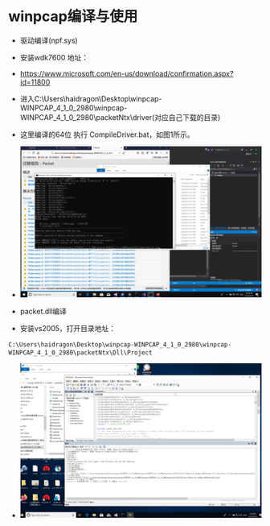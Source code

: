 #  winpcap编译与使用
* 驱动编译(npf.sys)

* 安装wdk7600 地址：
* https://www.microsoft.com/en-us/download/confirmation.aspx?id=11800
* 进入C:\Users\haidragon\Desktop\winpcap-WINPCAP_4_1_0_2980\winpcap-WINPCAP_4_1_0_2980\packetNtx\driver(对应自己下载的目录)
* 这里编译的64位 执行 CompileDriver.bat，如图1所示。
* ![avatar](https://github.com/haidragon/pcap_Banalysis/blob/master/pages/page3/images/1.png)
* packet.dll编译
* 安装vs2005，打开目录地址：
```
C:\Users\haidragon\Desktop\winpcap-WINPCAP_4_1_0_2980\winpcap-WINPCAP_4_1_0_2980\packetNtx\Dll\Project
```
* ![avatar](https://github.com/haidragon/pcap_Banalysis/blob/master/pages/page3/images/packet.png)



